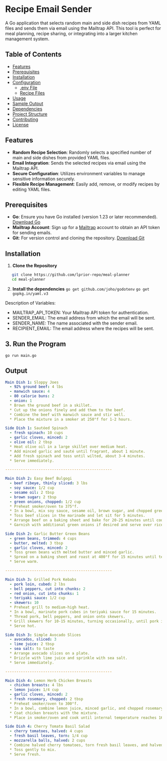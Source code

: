 # Recipe Email Sender

A Go application that selects random main and side dish recipes from YAML files and sends them via email using the Mailtrap API. This tool is perfect for meal planning, recipe sharing, or integrating into a larger kitchen management system.

## Table of Contents

- [Features](#features)
- [Prerequisites](#prerequisites)
- [Installation](#installation)
- [Configuration](#configuration)
  - [.env File](#env-file)
  - [Recipe Files](#recipe-files)
- [Usage](#usage)
- [Sample Output](#sample-output)
- [Dependencies](#dependencies)
- [Project Structure](#project-structure)
- [Contributing](#contributing)
- [License](#license)

## Features

- **Random Recipe Selection**: Randomly selects a specified number of main and side dishes from provided YAML files.
- **Email Integration**: Sends the selected recipes via email using the Mailtrap API.
- **Secure Configuration**: Utilizes environment variables to manage sensitive information securely.
- **Flexible Recipe Management**: Easily add, remove, or modify recipes by editing YAML files.


## Prerequisites

- **Go**: Ensure you have Go installed (version 1.23 or later recommended). [Download Go](https://golang.org/dl/)
- **Mailtrap Account**: Sign up for a [Mailtrap](https://mailtrap.io/) account to obtain an API token for sending emails.
- **Git**: For version control and cloning the repository. [Download Git](https://git-scm.com/downloads)

## Installation

1. **Clone the Repository**

```bash
   git clone https://github.com/lprior-repo/meal-planner
   cd meal-planner
```

2. **Install the dependencies**
`go get github.com/joho/godotenv`
`go get gopkg.in/yaml.v3`

Description of Variables:

- MAILTRAP_API_TOKEN: Your Mailtrap API token for authentication.
- SENDER_EMAIL: The email address from which the email will be sent.
- SENDER_NAME: The name associated with the sender email.
- RECIPIENT_EMAIL: The email address where the recipes will be sent.

## 3. **Run the Program**

`go run main.go`

## Output

```yaml
Main Dish 1: Sloppy Joes
  - 92% ground beef: 4 lbs
  - manwich sauce: 4
  - 80 calorie buns: 2
  - onion: 1
  * Brown the ground beef in a skillet.
  * Cut up the onions finely and add them to the beef.
  * Combine the beef with manwich sauce and stir well.
  * Place the mixture in a smoker at 250°f for 1-2 hours.

Side Dish 1: Sautéed Spinach
  - fresh spinach: 10 cups
  - garlic cloves, minced: 2
  - olive oil: 2 tbsp
  * Heat olive oil in a large skillet over medium heat.
  * Add minced garlic and sauté until fragrant, about 1 minute.
  * Add fresh spinach and toss until wilted, about 3-4 minutes.
  * Serve immediately.

------------------------------------------------

Main Dish 2: Easy Beef Bulgogi
  - beef ribeye, thinly sliced: 3 lbs
  - soy sauce: 1/2 cup
  - sesame oil: 2 tbsp
  - brown sugar: 2 tbsp
  - green onions, chopped: 1/2 cup
  * Preheat smoker/oven to 375°f.
  * In a bowl, mix soy sauce, sesame oil, brown sugar, and chopped green onions.
  * Toss beef slices in the marinade and let sit for 5 minutes.
  * Arrange beef on a baking sheet and bake for 20-25 minutes until cooked through.
  * Garnish with additional green onions if desired and serve over rice.

Side Dish 2: Garlic Butter Green Beans
  - green beans, trimmed: 4 cups
  - butter, melted: 3 tbsp
  - garlic cloves, minced: 2
  * Toss green beans with melted butter and minced garlic.
  * Spread on a baking sheet and roast at 400°f for 15 minutes until tender.
  * Serve warm.

------------------------------------------------

Main Dish 3: Grilled Pork Kebabs
  - pork loin, cubed: 2 lbs
  - bell peppers, cut into chunks: 2
  - red onion, cut into chunks: 1
  - teriyaki sauce: 1/2 cup
  - skewers: 10
  * Preheat grill to medium-high heat.
  * In a bowl, marinate pork cubes in teriyaki sauce for 15 minutes.
  * Thread pork, bell peppers, and onion onto skewers.
  * Grill skewers for 10-15 minutes, turning occasionally, until pork is cooked through.
  * Serve hot.

Side Dish 3: Simple Avocado Slices
  - avocados, sliced: 3
  - lime juice: 2 tbsp
  - sea salt: to taste
  * Arrange avocado slices on a plate.
  * Drizzle with lime juice and sprinkle with sea salt.
  * Serve immediately.

------------------------------------------------

Main Dish 4: Lemon Herb Chicken Breasts
  - chicken breasts: 4 lbs
  - lemon juice: 1/4 cup
  - garlic cloves, minced: 2
  - fresh rosemary, chopped: 2 tbsp
  * Preheat smoker/oven to 300°f.
  * In a bowl, combine lemon juice, minced garlic, and chopped rosemary.
  * Coat chicken breasts with the mixture.
  * Place in smoker/oven and cook until internal temperature reaches 165°f.

Side Dish 4: Cherry Tomato Basil Salad
  - cherry tomatoes, halved: 4 cups
  - fresh basil leaves, torn: 1/4 cup
  - mozzarella balls, halved: 2 cups
  * Combine halved cherry tomatoes, torn fresh basil leaves, and halved mozzarella balls in a bowl.
  * Toss gently to mix.
  * Serve fresh.
```

